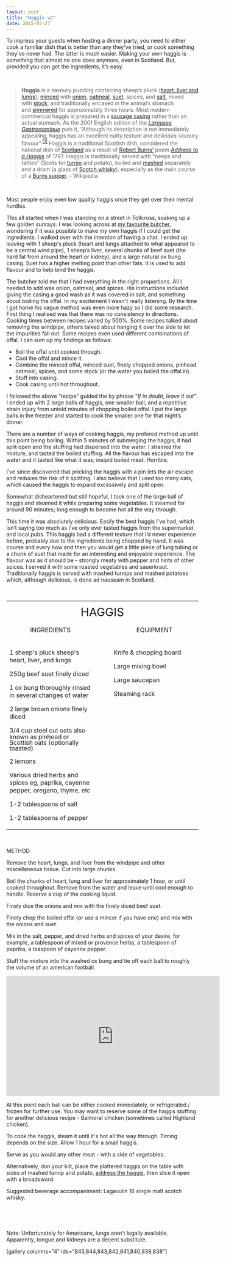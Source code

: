 ```yaml
---
layout: post
title: "Haggis v2"
date: 2015-05-27
---
```

To impress your guests when hosting a dinner party, you need to either cook a familiar dish that is better than any they’ve tried, or cook something they’ve never had. The latter is much easier. Making your own haggis is something that almost no one does anymore, even in Scotland. But, provided you can get the ingredients, it’s easy.

&nbsp;
<blockquote><b>Haggis</b> is a savoury pudding containing sheep’s pluck (<a title="Offal" href="http://en.wikipedia.org/wiki/Offal" target="_blank">heart, liver and lungs</a>); <a title="Mincing" href="http://en.wikipedia.org/wiki/Mincing" target="_blank">minced</a> with <a title="Onion" href="http://en.wikipedia.org/wiki/Onion" target="_blank">onion</a>, <a title="Oatmeal" href="http://en.wikipedia.org/wiki/Oatmeal" target="_blank">oatmeal</a>, <a title="Suet" href="http://en.wikipedia.org/wiki/Suet" target="_blank">suet</a>, spices, and <a title="Salt" href="http://en.wikipedia.org/wiki/Salt" target="_blank">salt</a>, mixed with <a title="Stock (food)" href="http://en.wikipedia.org/wiki/Stock_(food)" target="_blank">stock</a>, and traditionally encased in the animal’s stomach and <a title="Simmer" href="http://en.wikipedia.org/wiki/Simmer" target="_blank">simmered</a> for approximately three hours. Most modern commercial haggis is prepared in a <a title="Sausage casing" href="http://en.wikipedia.org/wiki/Sausage_casing" target="_blank">sausage casing</a> rather than an actual stomach. As the 2001 English edition of the <i><a title="Larousse Gastronomique" href="http://en.wikipedia.org/wiki/Larousse_Gastronomique" target="_blank">Larousse Gastronomique</a></i> puts it, “Although its description is not immediately appealing, haggis has an excellent nutty texture and delicious savoury flavour”.<sup><a href="http://en.wikipedia.org/wiki/Haggis#cite_note-1" target="_blank">[1]</a></sup> Haggis is a traditional Scottish dish, considered the national dish of <a title="Scotland" href="http://en.wikipedia.org/wiki/Scotland" target="_blank">Scotland</a> as a result of <a title="Robert Burns" href="http://en.wikipedia.org/wiki/Robert_Burns" target="_blank">Robert Burns’</a> poem <i><a title="Address to a Haggis" href="http://en.wikipedia.org/wiki/Address_to_a_Haggis" target="_blank">Address to a Haggis</a></i> of 1787. Haggis is traditionally served with “neeps and tatties” (Scots for <a title="Rutabaga" href="http://en.wikipedia.org/wiki/Rutabaga" target="_blank">turnip</a> and potato), boiled and <a title="Mashed potato" href="http://en.wikipedia.org/wiki/Mashed_potato" target="_blank">mashed</a> separately and a dram (a glass of <a title="Scotch whisky" href="http://en.wikipedia.org/wiki/Scotch_whisky" target="_blank">Scotch whisky</a>), especially as the main course of a <a title="Burns supper" href="http://en.wikipedia.org/wiki/Burns_supper" target="_blank">Burns supper</a>.
- Wikipedia</blockquote>
&nbsp;

Most people enjoy even low quality haggis once they get over their mental hurdles.

This all started when I was standing on a street in Tollcross, soaking up a few golden sunrays. I was looking across at <a href="http://www.johnsaunderson.co.uk/" target="_blank">my favourite butcher</a>, wondering if it was possible to make my own haggis if I could get the ingredients. I walked over with the intention of having a chat. I ended up leaving with 1 sheep's pluck (heart and lungs attached to what appeared to be a central wind pipe), 1 sheep’s liver, several chunks of beef suet (the hard fat from around the heart or kidney), and a large natural ox bung casing. Suet has a higher melting point than other fats. It is used to add flavour and to help bind the haggis.

The butcher told me that I had everything in the right proportions. All I needed to add was onion, oatmeal, and spices. His instructions included giving the casing a good wash as it was covered in salt, and something about boiling the offal. In my excitement I wasn't really listening. By the time I got home his vague method was even more hazy so I did some research. First thing I realised was that there was no consistency in directions. Cooking times between recipes varied by 500%. Some recipes talked about removing the windpipe, others talked about hanging it over the side to let the impurities fall out. Some recipes even used different combinations of offal. I can sum up my findings as follows:
<ul>
	<li>Boil the offal until cooked through.</li>
	<li>Cool the offal and mince it.</li>
	<li>Combine the minced offal, minced suet, finely chopped onions, pinhead oatmeal, spices, and some stock (or the water you boiled the offal in).</li>
	<li>Stuff into casing.</li>
	<li>Cook casing until hot throughout.</li>
</ul>
I followed the above “recipe” guided the by phrase "<em>If in doubt, leave it out</em><i>”</i>. I ended up with 2 large balls of haggis, one smaller ball, and a repetitive strain injury from untold minutes of chopping boiled offal. I put the large balls in the freezer and started to cook the smaller one for that night’s dinner.

There are a number of ways of cooking haggis, my prefered method up until this point being boiling. Within 5 minutes of submerging the haggis, it had split open and the stuffing had dispersed into the water. I strained the mixture, and tasted the boiled stuffing. All the flavour has escaped into the water and it tasted like what it was; insipid boiled meat. Horrible.

I’ve since discovered that pricking the haggis with a pin lets the air escape and reduces the risk of it splitting. I also believe that I used too many oats, which caused the haggis to expand excessively and split open.

Somewhat disheartened but still hopeful, I took one of the large ball of haggis and steamed it while preparing some vegetables. It steamed for around 90 minutes; long enough to become hot all the way through.

This time it was absolutely delicious. Easily the best haggis I’ve had, which isn’t saying too much as I’ve only ever tasted haggis from the supermarket and local pubs. This haggis had a different texture that I’d never experience before, probably due to the ingredients being chopped by hand. It was course and every now and then you would get a little piece of lung tubing or a chunk of suet that made for an interesting and enjoyable experience. The flavour was as it should be - strongly meaty with pepper and hints of other spices. I served it with some roasted vegetables and sauerkraut. Traditionally haggis is served with mashed turnips and mashed potatoes which, although delicious, is done ad nauseam in Scotland.

&nbsp;
<table>
<tbody>
<tr>
<td style="font-size: 30px; vertical-align: middle; height: 2em;" colspan="3" align="center" width="227">HAGGIS</td>
</tr>
<tr>
<td style="vertical-align: middle; height: 2em;" align="center" valign="top" width="227">INGREDIENTS</td>
<td style="vertical-align: middle; height: 2em;" valign="top" width="29"></td>
<td style="vertical-align: middle; height: 2em;" align="center" valign="top" width="227">EQUIPMENT</td>
</tr>
<tr>
<td style="padding-top: 1em;" valign="top" width="227">
<p class="TableP">1 sheep's pluck <span class="ExtraInfo">sheep's heart, liver, and lungs</span></p>
<p class="TableP">250g beef suet <span class="ExtraInfo">finely diced</span></p>
<p class="TableP">1 ox bung <span class="ExtraInfo">thoroughly rinsed in several changes of water</span></p>
<p class="TableP">2 large brown onions <span class="ExtraInfo">finely diced</span></p>
<p class="TableP">3/4 cup steel cut oats <span class="ExtraInfo"><span style="line-height: 15px;">also known as pinhead or Scottish oats (optionally toasted)</span></span></p>
<p class="TableP">2 lemons</p>
<p class="TableP">Various dried herbs and spices <span class="ExtraInfo">eg, paprika, cayenne pepper, oregano, thyme, etc</span></p>
<p class="TableP">1-2 tablespoons of salt</p>
<p class="TableP">1-2 tablespoons of pepper</p>
</td>
<td style="padding-top: 1em;" valign="top" width="29"></td>
<td style="padding-top: 1em;" valign="top" width="227">
<p class="TableP">Knife &amp; chopping board</p>
<p class="TableP">Large mixing bowl</p>
<p class="TableP">Large saucepan</p>
<p class="TableP">Steaming rack</p>
</td>
</tr>
</tbody>
</table>
&nbsp;

METHOD

Remove the heart, lungs, and liver from the windpipe and other miscellaneous tissue. Cut into large chunks.

Boil the chunks of heart, lung and liver for approximately 1 hour, or until cooked throughout. Remove from the water and leave until cool enough to handle. Reserve a cup of the cooking liquid.

Finely dice the onions and mix with the finely diced beef suet.

Finely chop the boiled offal (or use a mincer if you have one) and mix with the onions and suet.

Mix in the salt, pepper, and dried herbs and spices of your desire, for example, a tablespoon of mixed or provence herbs, a tablespoon of paprika, a teaspoon of cayenne pepper.

Stuff the mixture into the washed ox bung and tie off each ball to roughly the volume of an american football.

<iframe src="https://www.youtube.com/embed/K9QXwBdLUZs?start=215&amp;end=240" width="560" height="315" frameborder="0" allowfullscreen="allowfullscreen"></iframe>
<!--<a href="https://www.youtube.com/watch?v=K9QXwBdLUZs"><img class="aligncenter size-full wp-image-1621" src="http://www.cavemanescapades.com.au/wp-content/uploads/2015/05/8zAm8n.gif" alt="Hugh makes haggis" width="320" height="180" /></a>-->

At this point each ball can be either cooked immediately, or refrigerated / frozen for further use. You may want to reserve some of the haggis stuffing for another delicious recipe - Balmoral chicken (sometimes called Highland chicken).

To cook the haggis, steam it until it's hot all the way through. Timing depends on the size. Allow 1 hour for a small haggis.

Serve as you would any other meat - with a side of vegetables.

Alternatively, don your kilt, place the plattered haggis on the table with sides of mashed turnip and potato, <a href="http://www.robertburns.org.uk/Assets/Poems_Songs/toahaggis.htm" target="_blank">address the haggis</a>, then slice it open with a broadsword.

Suggested beverage accompaniment: Lagavulin 16 single malt scotch whisky.

&nbsp;

&nbsp;

Note: Unfortunately for Americans, lungs aren’t legally available. Apparently, tongue and kidneys are a decent substitute.

[gallery columns="4" ids="845,844,843,842,841,840,839,838"]

